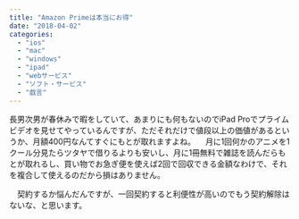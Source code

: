 ```yaml
---
title: "Amazon Primeは本当にお得"
date: "2018-04-02"
categories: 
  - "ios"
  - "mac"
  - "windows"
  - "ipad"
  - "webサービス"
  - "ソフト・サービス"
  - "戯言"
---
```


長男次男が春休みで暇をしていて、あまりにも何もないのでiPad Proでプライムビデオを見せてやっているんですが、ただそれだけで値段以上の価値があるというか、月額400円なんてすぐにもとが取れますよね。 　月に1回何かのアニメを1クール分見たらツタヤで借りるよりも安いし、月に1冊無料で雑誌を読んだらもとが取れるし、買い物でお急ぎ便を使えば2回で回収できる金額なわけで、それを複合して使えるのだから損はありません。

　契約するか悩んだんですが、一回契約すると利便性が高いのでもう契約解除はないな、と思います。
